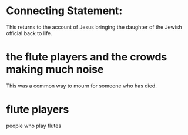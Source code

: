 
# Connecting Statement:
This returns to the account of Jesus bringing the daughter of the Jewish official back to life.

# the flute players and the crowds making much noise
This was a common way to mourn for someone who has died.

# flute players
people who play flutes